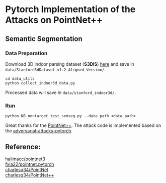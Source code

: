 # Pytorch Implementation of the Attacks on PointNet++

## Semantic Segmentation
### Data Preparation
Download 3D indoor parsing dataset (**S3DIS**) [here](http://buildingparser.stanford.edu/dataset.html)  and save in `data/Stanford3dDataset_v1.2_Aligned_Version/`.
```
cd data_utils
python collect_indoor3d_data.py
```
Processed data will save in `data/stanford_indoor3d/`.
### Run
```
python NB_nontarget_test_semseg.py --data_path <data_path>
```

Great thanks for the [PointNet++](https://github.com/yanx27/Pointnet_Pointnet2_pytorch).
The attack code is implemented based on the [adversarial-attacks-pytorch](https://github.com/Harry24k/adversarial-attacks-pytorch).

## Reference:
[halimacc/pointnet3](https://github.com/halimacc/pointnet3)<br>
[fxia22/pointnet.pytorch](https://github.com/fxia22/pointnet.pytorch)<br>
[charlesq34/PointNet](https://github.com/charlesq34/pointnet) <br>
[charlesq34/PointNet++](https://github.com/charlesq34/pointnet2)
